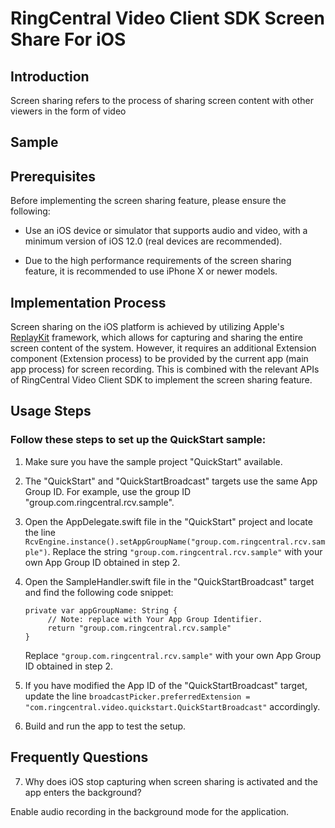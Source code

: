 # RingCentral Video Client SDK Screen Share For iOS


## Introduction
Screen sharing refers to the process of sharing screen content with other viewers in the form of video

## Sample

## Prerequisites
Before implementing the screen sharing feature, please ensure the following:

- Use an iOS device or simulator that supports audio and video, with a minimum version of iOS 12.0 (real devices are recommended).

- Due to the high performance requirements of the screen sharing feature, it is recommended to use iPhone X or newer models.

## Implementation Process
Screen sharing on the iOS platform is achieved by utilizing Apple's [ReplayKit](https://developer.apple.com/documentation/ReplayKit) framework, which allows for capturing and sharing the entire screen content of the system. However, it requires an additional Extension component (Extension process) to be provided by the current app (main app process) for screen recording. This is combined with the relevant APIs of RingCentral Video Client SDK to implement the screen sharing feature.

## Usage Steps
### Follow these steps to set up the QuickStart sample:
1. Make sure you have the sample project "QuickStart" available.

2. The "QuickStart" and "QuickStartBroadcast" targets use the same App Group ID. For example, use the group ID "group.com.ringcentral.rcv.sample".

3. Open the AppDelegate.swift file in the "QuickStart" project and locate the line `RcvEngine.instance().setAppGroupName("group.com.ringcentral.rcv.sample")`. Replace the string `"group.com.ringcentral.rcv.sample"` with your own App Group ID obtained in step 2.

4. Open the SampleHandler.swift file in the "QuickStartBroadcast" target and find the following code snippet:
   ```
   private var appGroupName: String {
        // Note: replace with Your App Group Identifier.
        return "group.com.ringcentral.rcv.sample"
   }
   ```
   Replace `"group.com.ringcentral.rcv.sample"` with your own App Group ID obtained in step 2.

5. If you have modified the App ID of the "QuickStartBroadcast" target, update the line `broadcastPicker.preferredExtension = "com.ringcentral.video.quickstart.QuickStartBroadcast"` accordingly.

6. Build and run the app to test the setup.

## Frequently Questions
7. Why does iOS stop capturing when screen sharing is activated and the app enters the background?

Enable audio recording in the background mode for the application.
